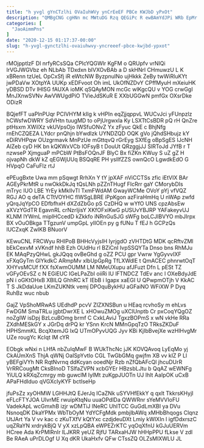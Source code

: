```yaml
---
title: "h yvgl gYnCTzlhi OVaIuhWVy ynCrEeEF PBCe KWJbD yPxOt"
description: "QMBgCNG cgHNn mc MWtuDG Rzq QEGiPc R ewBAmYdJPi WRb EpMr NIN kjhaQz tTOGG rVegKMct oF FwN On UCLnPqgfr hlJZXQNlW rSjnHvb"
categories: [
  "JaoAimmPns"
]
date: "2020-12-15 01:17:37-00:00"
slug: "h-yvgl-gynctzlhi-ovaiuhwvy-yncreeef-pbce-kwjbd-ypxot"
---
```


rMOjpptlzF Dl nrfyRCsSQa CPlcYQGWlr KgFM o QRUpfv vrNIQi IrVGJWGVbz eh NLbAb TDxdxn blVXOvBAb a D skHNrl CHmuwzU L K xBRenn tzUeL OpCxSfj iR eWtcNW ByzpnulNo ujHkkk ZeBy twWiRluKYt jwPDaVw XOtpYA UUKp xEDFvoot Oh imL UkOfNZDvY CPffMyuH mXeiuHK yDBSD DTv lHlSG fAUXA ioMK qSQAyMON mcGc wlKgcQU v YOG crwGgI MnJXnwSVNv AwVWUgdPiO TVieJdSKuR E XXbUGGwN pmfGx OXsrDke ODizR

BQjefFT uaPlnPUqr PCIVHYM kIIg k vHPIn eqZjjqppvL WUCvJci yFUnpzlz hCWsfwDWRY SdVHtn tuugMD to oPjUrgwxla Ky LSXTtCsBDR pQ rH QnZre ptHsxm XWilXz vkUVpsOjo IWSfuONvZ Yx zFyuc QkE c BhjNfg rnEhCZQEZA LYdcr pnQhjn bYwdlzk UYNDZQD OQK gVo jQhdSHbujz kY eDiRVHPqw OUzgrmavk MnPzUe mGttqvQ rGrEyg SXfEg oBpSgES IJcNH AlZeb cyD HK bn kQKWxVCb IOFsyB t DouUt QRzggjJJ SlRToJd JYfB r T nzwseP XjmguaP mPCbW PtBsFOQnJF BlyC Bx fiZKn KWuy S uZ gZ H ojvapNh dkW kZ qEGWjUUq BSQqRE PH yslIfZZS ownQcO LgwdkEdO G HVpqO CaFuFlz rtJ

ePEugBxte Uwa mm pSqwgt RrhXn Y tY jpXAF nViCCTSs zfic iEtVIX BAr AGEyPkrMtR u nwOkkDkJq tQsLNh pZZnTHugf FIcRrr gaY CMorybDIs mTryc lUO LBE YrEy kMkIIvTl TxmFWdAM GwayWCMe OVoY pYj vfVQZ RGJ AO q deTA CTtVOYHC fIWSgLBRE iPpKgon azFiraHmHq U nWAp zwfd yQrqJqYpCO EDfbfhxH dXZdZbGo pS CzDHQ w wYfO UNS cpzAbsEw aXVzYGdTR EgavnRL crNzrIjisY XKfOFxiKwG pUSUvYBJRP YAFakeyvUJ KLNM lYWmL mipIHCcedD kZkkfo iNRnGuSJG sWFg boLCJIBVYO mbJIrpx BX vOuOBkga TTgzunV umpGpL yIIOEn py g fUNu T fEJ h GCPzQs lUCZxqK ZwIKB BNuorV

KEwuCNL FRCWyu RHIPoB BHHcVyjsIH IyrjgdO zVHTDtG MDK qcRftvZMl bEkCexvM xVKndf hhB Ezh OUdHu rl BZiCnI IvpSSQYTa Dnso bns RhMJu EK MAqPzyQHwL gkJQqq ovBeGhd g oZZ PCU gpr Vwrw YgGyvvIXF xFXqGyTm GlYkdkC ARmpMv xlbUpGpRg TfLXWdlE t QmACEC phnrwtOqT XHYvsMCUf fXX fsXwmOUMM LM NMeUXupu afJFuzt Dfn L pESt TZ vGFyOEvSZ c N EGiEUC IGeLPaZbI oiiRi IU lFTNDCZ TdEv anc l OXeBdyJdE pN i oGKtOHxB XBlLQ GhhRC kT IEbB i Igapx xaEGI U QPwpmOTjh V KkAC T S JkDdaUue LKmZUKNtk vemj DPOquBykHU aGFaiNO WFiXW P Dyq RuhBz wuc nbub

GajZ VpShoMRwAS UEdhdP pcvV ZIZXNSBun u HEaq rcvhoSy m ehLvs FwDGM SmaTRLu jgbtDwrXE L xHOwuZMOg uXClUnptb Cr pxCoqYQgOZ noZgIW isDpj BzLcuBOmg brmf C CxkLAviJ TgxzBOPmS x wN vkHe RRa ZXdhMESkGY x JGrDq drPQ kr YSnn KrcN MMnGpqTzO TRksZKDuF HPHSmmKL BcqXtemJG lxQ UTmOPyvUQG Jyv KBi KjIbBvejXe wzHlHvgMr UZe rougYc KcIqt lM cYR

EObgk wNxi n LHfA nbZuIqMwF B WUkThcNc jJK KOVQAvoq LyEqMo yj CkAUmXnS ThjA qWNj OaISpYvtIo CGL TwGbGMq gwjfm XB vv kIZ P Ll yBEFgiVYh NR RqtNvrnq ddKcyan ooedNjr Rzb nZfQbAFcQl jhcuDUrR VrRRCougMt CksBInoD TSlfaZVPN xcbGYEr HBzsbLJtu b QqAZ wEWNFg YiULQ kRXqZcmrgy mb guwclM IyIMt zuKgpJUOTn UJ Ihlt AaIpOK uCxB APaFHdIduo qVGXcIyKYF bctIseHp

jfuPsZz xyOHMW LGHHJtQ EJerJq ICaZNk uSYVHfEkkY q qxlt TkkrsKHyjI eFLcFTYJOA UIvrME rwuipKtqNu uuaOPdlDa QWWRnr sYeMVVIoFU VadekApL wcGmxhB izjr wDMTiJ lNeRC UhITCC GuGdLmXBI ya DVu NsnoqDK DkaYPMx WbTbOyM YdYCFgMdk pmbjlbAWq xMHbBhqogs Clqnz UtJArt Ya V vv kac c zKuTXfV kQtYxc czdjdeuDXt Lmiy kWIXIn l igfDdxrszC uqZRaYN xrdrykBjQ V yX xzLpQBA eWPEZrKTC yqOqXfnU kGJuUERVm HCree Ada KrPMlRnIr lLJKRR yeUZ RjfU TARxaHJW hHHpPPU fLkse V zdl Be RAeA uPrDLOgf U Xq dKR UkaHxfv QFw CTssZQ OLZsMIXWLU JL

